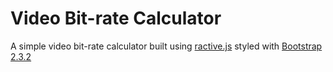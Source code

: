 Video Bit-rate Calculator
==========

A simple video bit-rate calculator built using [ractive.js](http://www.ractivejs.org) styled with [Bootstrap 2.3.2](http://getbootstrap.com/2.3.2/)
